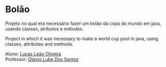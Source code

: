 # Bolão
Projeto no qual era necessário fazer um bolão da copa do mundo em java, usando classes, atributos e métodos.

Project in which it was necessary to make a world cup pool in java, using classes, attributes and methods.


 Aluno: [Lucas Leão Oliveira](https://github.com/LucasLeaoOliveira)<br>
 Professor: [Otávio Lube Dos Santos](https://github.com/otaviolube)
